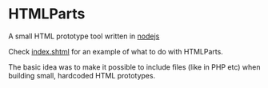 HTMLParts
=========

A small HTML prototype tool written in <a href="http://nodejs.org/">nodejs</a>

Check <a href="https://github.com/PetterBoozegunk/HTMLParts/blob/master/index.shtml">index.shtml</a> for an example of what to do with HTMLParts.

The basic idea was to make it possible to include files (like in PHP etc) 
when building small, hardcoded HTML prototypes.
